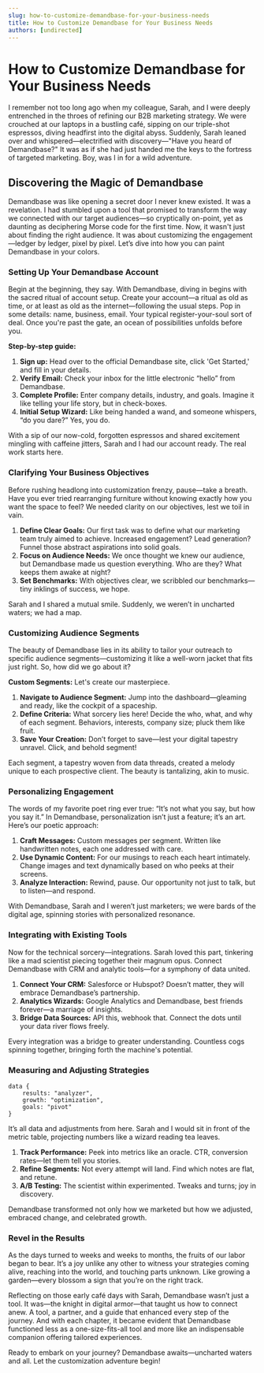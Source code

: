 ```yaml
---
slug: how-to-customize-demandbase-for-your-business-needs
title: How to Customize Demandbase for Your Business Needs
authors: [undirected]
---
```



# How to Customize Demandbase for Your Business Needs

I remember not too long ago when my colleague, Sarah, and I were deeply entrenched in the throes of refining our B2B marketing strategy. We were crouched at our laptops in a bustling café, sipping on our triple-shot espressos, diving headfirst into the digital abyss. Suddenly, Sarah leaned over and whispered—electrified with discovery—"Have you heard of Demandbase?" It was as if she had just handed me the keys to the fortress of targeted marketing. Boy, was I in for a wild adventure.

## Discovering the Magic of Demandbase

Demandbase was like opening a secret door I never knew existed. It was a revelation. I had stumbled upon a tool that promised to transform the way we connected with our target audiences—so cryptically on-point, yet as daunting as deciphering Morse code for the first time. Now, it wasn't just about finding the right audience. It was about customizing the engagement—ledger by ledger, pixel by pixel. Let’s dive into how you can paint Demandbase in your colors.

### Setting Up Your Demandbase Account

Begin at the beginning, they say. With Demandbase, diving in begins with the sacred ritual of account setup. Create your account—a ritual as old as time, or at least as old as the internet—following the usual steps. Pop in some details: name, business, email. Your typical register-your-soul sort of deal. Once you're past the gate, an ocean of possibilities unfolds before you.

**Step-by-step guide:**
1. **Sign up:** Head over to the official Demandbase site, click 'Get Started,' and fill in your details.
2. **Verify Email:** Check your inbox for the little electronic “hello” from Demandbase.
3. **Complete Profile:** Enter company details, industry, and goals. Imagine it like telling your life story, but in check-boxes.
4. **Initial Setup Wizard:** Like being handed a wand, and someone whispers, “do you dare?” Yes, you do.

With a sip of our now-cold, forgotten espressos and shared excitement mingling with caffeine jitters, Sarah and I had our account ready. The real work starts here.

### Clarifying Your Business Objectives

Before rushing headlong into customization frenzy, pause—take a breath. Have you ever tried rearranging furniture without knowing exactly how you want the space to feel? We needed clarity on our objectives, lest we toil in vain. 

1. **Define Clear Goals:** Our first task was to define what our marketing team truly aimed to achieve. Increased engagement? Lead generation? Funnel those abstract aspirations into solid goals.
2. **Focus on Audience Needs:** We once thought we knew our audience, but Demandbase made us question everything. Who are they? What keeps them awake at night?
3. **Set Benchmarks:** With objectives clear, we scribbled our benchmarks—tiny inklings of success, we hope.

Sarah and I shared a mutual smile. Suddenly, we weren’t in uncharted waters; we had a map.

### Customizing Audience Segments

The beauty of Demandbase lies in its ability to tailor your outreach to specific audience segments—customizing it like a well-worn jacket that fits just right. So, how did we go about it?

**Custom Segments:**
Let's create our masterpiece.

1. **Navigate to Audience Segment:** Jump into the dashboard—gleaming and ready, like the cockpit of a spaceship.
2. **Define Criteria:** What sorcery lies here! Decide the who, what, and why of each segment. Behaviors, interests, company size; pluck them like fruit.
3. **Save Your Creation:** Don’t forget to save—lest your digital tapestry unravel. Click, and behold segment!

Each segment, a tapestry woven from data threads, created a melody unique to each prospective client. The beauty is tantalizing, akin to music.

### Personalizing Engagement

The words of my favorite poet ring ever true: “It’s not what you say, but how you say it.” In Demandbase, personalization isn’t just a feature; it’s an art. Here’s our poetic approach:

1. **Craft Messages:** Custom messages per segment. Written like handwritten notes, each one addressed with care.
2. **Use Dynamic Content:** For our musings to reach each heart intimately. Change images and text dynamically based on who peeks at their screens.
3. **Analyze Interaction:** Rewind, pause. Our opportunity not just to talk, but to listen—and respond.

With Demandbase, Sarah and I weren’t just marketers; we were bards of the digital age, spinning stories with personalized resonance.

### Integrating with Existing Tools

Now for the technical sorcery—integrations. Sarah loved this part, tinkering like a mad scientist piecing together their magnum opus. Connect Demandbase with CRM and analytic tools—for a symphony of data united.

1. **Connect Your CRM:** Salesforce or Hubspot? Doesn’t matter, they will embrace Demandbase’s partnership.
2. **Analytics Wizards:** Google Analytics and Demandbase, best friends forever—a marriage of insights.
3. **Bridge Data Sources:** API this, webhook that. Connect the dots until your data river flows freely.

Every integration was a bridge to greater understanding. Countless cogs spinning together, bringing forth the machine's potential.

### Measuring and Adjusting Strategies

```
data {
    results: "analyzer",
    growth: "optimization",
    goals: "pivot"
}
```

It’s all data and adjustments from here. Sarah and I would sit in front of the metric table, projecting numbers like a wizard reading tea leaves.

1. **Track Performance:** Peek into metrics like an oracle. CTR, conversion rates—let them tell you stories.
2. **Refine Segments:** Not every attempt will land. Find which notes are flat, and retune.
3. **A/B Testing:** The scientist within experimented. Tweaks and turns; joy in discovery.

Demandbase transformed not only how we marketed but how we adjusted, embraced change, and celebrated growth.

### Revel in the Results

As the days turned to weeks and weeks to months, the fruits of our labor began to bear. It’s a joy unlike any other to witness your strategies coming alive, reaching into the world, and touching parts unknown. Like growing a garden—every blossom a sign that you’re on the right track.

Reflecting on those early café days with Sarah, Demandbase wasn’t just a tool. It was—the knight in digital armor—that taught us how to connect anew. A tool, a partner, and a guide that enhanced every step of the journey. And with each chapter, it became evident that Demandbase functioned less as a one-size-fits-all tool and more like an indispensable companion offering tailored experiences.

Ready to embark on your journey? Demandbase awaits—uncharted waters and all. Let the customization adventure begin!